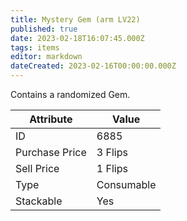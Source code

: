 ```yaml
---
title: Mystery Gem (arm LV22)
published: true
date: 2023-02-18T16:07:45.000Z
tags: items
editor: markdown
dateCreated: 2023-02-16T00:00:00.000Z
---
```


Contains a randomized Gem.

|Attribute|Value|
|-|-|
|ID|6885|
|Purchase Price|3 Flips|
|Sell Price|1 Flips|
|Type|Consumable|
|Stackable|Yes|

